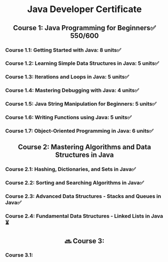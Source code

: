 <h1 align='center'> Java Developer Certificate </h1> 
<h2 align='center'> Course 1: Java Programming for Beginners✅ 550/600 </h2> 

### Course 1.1: Getting Started with Java: 8 units✅
### Course 1.2: Learning Simple Data Structures in Java: 5 units✅
### Course 1.3: Iterations and Loops in Java: 5 units✅
### Course 1.4: Mastering Debugging with Java: 4 units✅
### Course 1.5: Java String Manipulation for Beginners: 5 units✅
### Course 1.6: Writing Functions using Java: 5 units✅
### Course 1.7: Object-Oriented Programming in Java: 6 units✅

<h2 align='center'> Course 2: Mastering Algorithms and Data Structures in Java </h2> 

### Course 2.1: Hashing, Dictionaries, and Sets in Java✅
### Course 2.2: Sorting and Searching Algorithms in Java✅
### Course 2.3: Advanced Data Structures - Stacks and Queues in Java✅
### Course 2.4: Fundamental Data Structures - Linked Lists in Java⏳

<h2 align='center'> 🔜 Course 3:  </h2> 

### Course 3.1:


